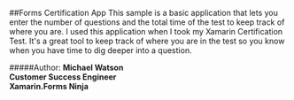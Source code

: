 ##Forms Certification App
This sample is a basic application that lets you enter the number of questions and the total time of the test to keep track of where you are. I used this application when I took my Xamarin Certification Test. It's a great tool to keep track of where you are in the test so you know when you have time to dig deeper into a question.

#####Author:
**Michael Watson**    
**Customer Success Engineer**  
**Xamarin.Forms Ninja**  